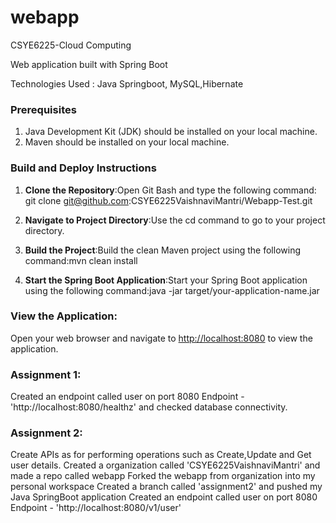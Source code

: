 # webapp
CSYE6225-Cloud Computing

Web application built with Spring Boot

Technologies Used : Java Springboot, MySQL,Hibernate

### Prerequisites
1. Java Development Kit (JDK) should be installed on your local machine.
2. Maven should be installed on your local machine.

### Build and Deploy Instructions
1. **Clone the Repository**:Open Git Bash and type the following command:
git clone git@github.com:CSYE6225VaishnaviMantri/Webapp-Test.git

2. **Navigate to Project Directory**:Use the cd command to go to your project directory.

1. **Build the Project**:Build the clean Maven project using the following command:mvn clean install

1. **Start the Spring Boot Application**:Start your Spring Boot application using the following command:java -jar target/your-application-name.jar

### **View the Application**:
Open your web browser and navigate to [http://localhost:8080](http://localhost:8080) to view the application.


### **Assignment 1**:
Created an endpoint called user on port 8080 Endpoint - 'http://localhost:8080/healthz' and checked database connectivity.


### **Assignment 2**:

Create APIs as for performing operations such as Create,Update and Get user details.
Created a organization called 'CSYE6225VaishnaviMantri' and made a repo called webapp Forked the webapp from organization into my personal workspace Created a branch called 'assignment2' and pushed my Java SpringBoot application Created an endpoint called user on port 8080 Endpoint - 'http://localhost:8080/v1/user'

